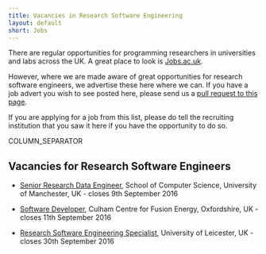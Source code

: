 ```yaml
---
title: Vacancies in Research Software Engineering
layout: default
short: Jobs
---
```


There are regular opportunities for programming researchers in universities and labs across the UK.
A great place to look is [Jobs.ac.uk](http://www.jobs.ac.uk/).

However, where we are made aware of great opportunities for research software engineers, we advertise these here where we can. If you have a job advert you wish to see posted here, please send us a [pull request to this page](https://github.com/UKRSE/UKRSE.github.io/blob/master/jobs.md).

If you are applying for a job from this list, please do tell the recruiting institution that you saw it here if you have the opportunity to do so.

COLUMN_SEPARATOR

Vacancies for Research Software Engineers
-----------------------

<!--- *There are no vacancies that we know of at present. Please let us know if you have one.* -->

<!---
Job listing format. Earlier closing dates first.

* [<Job Title>](<link>), <institution>, <location>, <country> - closes <day> <month> <year>
-->

* [Senior Research Data Engineer](https://www.jobs.manchester.ac.uk/displayjob.aspx?jobid=11977), School of Computer Science, University of Manchester, UK - closes 9th September 2016

* [Software Developer](http://www.rullion.co.uk/engineering/job-search/software-developer-670639/), Culham Centre for Fusion Energy, Oxfordshire, UK - closes 11th September 2016

* [Research Software Engineering Specialist](http://ig5.i-grasp.com/fe/tpl_UniversityOfLeicester01.asp?newms=jj&id=97367&aid=16996), University of Leicester, UK - closes 30th September 2016
